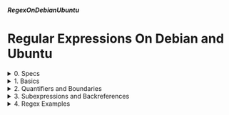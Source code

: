 ##### RegexOnDebianUbuntu
# Regular Expressions On Debian and Ubuntu 

<details markdown='1'>
<summary>
0. Specs
</summary>

---
### 0.0. Info
Well I know Regex is (almost) the same on every system, but this site is for Debian and Ubuntu, so it is named as.

### 0.1. Resources:
Book: 978-0-13-475706-3 Learning Regular Expressions by Ben Forta  
Book: 978-1-4842-3875-2 Regex Quick Syntax Reference by Zsolt Nagy  
Book: 978-1-449-31943-4Regular Expressions Cookbook by Jan Goyvaerts and Steven Levithan

<br>
</details>

<details markdown='1'>
<summary>
1. Basics
</summary>

---
### 1.1. A string itself
Obviously every string is a match for itself
- go: go
- dog: dog

### 1.2. Or Operator 
| or []

- (c|b|t)ook → cook  
- (c|b|t)ook → book  
- (c|b|t)ook → took  
- [cbt]ook → cook  
- [cbt]ook → book  
- [cbt]ook → took  

### 1.3. Ranges
- [a-z] → any lowercase letter  
- [A-Z] → any uppercase letter  
- [0-9] → any single digit number, including 0  
- [d-g] → d e f g (just one of them)  
- [M-R] → M N O P Q R (just one of them)  
- [a-zA-Z] → any letter (lower or uppercase)  
- [a-zA-Z0-9] → any letter or number (single digit)  
- [0-9a-fA-F] → a hexadecimal digit  

### 1.4. Exception
- [^a-z] → anything but not a lowercase letter
- [^A-Z] → anything but not an uppercase letter
- [^0-9] → anything but not a single digit number

### 1.5. Character Classes
- . →  Anything
- \d → any digit
- \D → anything other than a digit (any non-digit)
- \w → any letter or digit (any alphanumeric character)
- \W → anything other than letters and digits (any non-alphanumeric character)
- \s → any whitespace including CR, LF, tab
- \S → anything other than whitespaces
- \r → Carriage Return (CR)
- \n → Line Feed (LF)
- \t → Tab
- \b → Word boundary (start or end of a word)

### 1.6. Escape Characters
Any operator or quantifier can be escaped with \ to resemble itself

- \\. → .
- \\[ → [ 
- \\] → ]
- \\( → (
- \\) → )
- \\* → *
- \\+ → +
- \\\ → \
- \\. → .

When used in a bracket, \ is not necessary

- [().\\] → ( ) . or \

<br>
</details>

<details markdown='1'>
<summary>
2. Quantifiers and Boundaries
</summary>

---
### 2.1. * Quantifier
A * quantifier after a character or group means 0 or more occurences of it.

- goal* → goa goal goall goalll goallll ...
- co(me)* → co come  comeme comememe comememe ...
- [a-zA-Z]* → any string made from alphabet letters or an empty string

### 2.2. + Quantifier
A + quantifier after a character or group means 1 or more occurences of it.

- goal+ → goal goall goalll goallll ...
- co(me)+ → come  comeme comememe comememe ...
- [a-zA-Z]+ → any string made from alphabet letters

### 2.3. ? Quantifier
A ? quantifier after a character or group means 0 or 1 occurences of it.

- goal? → goa goal
- co(me)? → co come
- [a-zA-Z][a-zA-Z]? → any 1 or 2 alphabet letters

### 2.4. {} Quantifier
Could be in {m} {n,} or {p,r} forms, m, n, p, r are all whole numbers

They come after a character or group and mean:
1. Exactly m occurences 
2. n or more occurences
3. p to r occurences

- set{3} → settt
- set{3,} → settt setttt settttt ...
- se{2,5} → sett settt setttt settttt
- [a-zA-Z]{3}[0-9]{1,3} → any 3 letters followed by 1 to 3 digits

### 2.5. Greedy and Lazy Quantifiers
By default, a quantifier matches as many of characters as possible. 

When we try the regex:

```
\(.*\)
```

(find anything in paranthesis) on the following 

```
abc(def)ghi(jkl)mno
```

instead of matching `(def)` and `(jkl)`, it matches `(def)ghi(jkl)`. This is called greedy matchings. So quantifiers are greedy by default.

To change the behaviour, that is matching the minimum, we can use the lazy versions of quantifiers by adding a ? to the end. Like:

```
\(.*?\)
```

This regex matches (def) and (jkl), and this is called lazy matching.

The lazy versions of the quantifiers are as follow:

- \*	→ \*?  
- \+	→ \+?  
- {n,} >	{n,};

### 2.6. Word Boundary: \b
\b denotes beginning or end of a word (characters surrounded by whitespaces).

- \bget → words starting with get
- get\b → words ending with get
- \bget\b → get as a whole word

### 2.7. Line Boundaries: ^ and $
^ defines the start of a line  
$ defines the end of a line  

- ^Log:[\s\w]+ → All the lines starting with Log:
- ^[0-9]{3} → All the lines starting with 3 digits
- .*END$ → All the lines ending with END
- ^Begin[\s\w]+End$ → All the lines starting with Begin and ending with End

<br>
</details>

<details markdown='1'>
<summary>
3. Subexpressions and Backreferences
</summary>

---
### 3.1. Subexpressions
A subexpression is a group of characters or operators in paranthesis. They are used to apply quantifiers to expressions.

- dis(like) → matches dislike 
- dis(like)* → matches dis, dislike, dislikelike, dislikelikelike, ...
- dis(like)+ → matches dislike, dislikelike, dislikelikelike, ...
- dis(like)? → matches dis and dislike
- dis(like){2} → matches dislikelike
- dis(like){2,} → matches dislikelike, dislikelikelike, dislikelikelikelike, ...
- dis(like){2,4} → matches dislikelike, dislikelikelike, dislikelikelikelike

Subexpressions can be nested

- log((in)|(out)) → matches login and logout

### 3.2. Backreferences
A backreference is in the format of a backslash followed by a digit, like \1 \2 \3. It refers to the subexpression in the relative position.

For example, the following regex matches the repeating words:

```
[\s]+(\w+)[\s]+\1[\s]+
```

[\s]+(\w+)[\s]+ matches a word, that is 1 or more whitespaces, followed by 1 or more characters, followed by 1 or more whitespaces. 

As the part (\w+) is the first subexpression in the regex, \1 matches to whatever it matches. So the regex matches the repeating word.

Another example would be matching repeating word couples:

```
[\s]+(\w+)[\s]+(\w+)[\s]+\1[\s]+\2[\s]+
```

The first (\w+) will be the first word as \1, and the second one will be the second word as \2.

Backreferences help a lot at find and replace operations. At the repeating word example, if we want to replace repeating words to a single one, for the replace part we would have to write \1 

<br>
</details>

<details markdown='1'>
<summary>
4. Regex Examples
</summary>

---
Please consider, this examples are not perfect. You or someone else can definitely find or write better versions. 

### 4.1. Email address   abc.def@email.duck.com.nz
```
\w+[\w\.]*@\w+[\w\.]*\.\w+
```

**Name Part:**  
it can only start with a letter or a digit \w+ then may follow any number of letters, digits and dots [\w\.]* then comes @

**Domain Part:**

it can only start with a letter or digit \w+ then may follow any number of letters, digits and dots [\w\.]* then comes . \\. and then comes the TLD part \w+

### 4.2. Date Format 02/02/2020  1\5\12 1-11-1995 31.12.2020
```
\d{1,2}[-\/.]\d{1,2}[-\/.]\d{2,4}
```

1 or 2 digit day field → \d{1,2}  
Separator - \ / or . → [-\/.]  
1 or 2 digit month field → \d{1,2}  
Separator - \ / or . → [-\/.]  
2 to 4 digit year field → \d{2,4}  

### 4.3. IP Address  192.168.1.110   (A better one is coming too)
```
(\d{1,3}\.){3}\d{1,3}
```

3 of (1 to 3 digit numbers, followed by a dot) → (\d{1,3}\.){3}
1 (1 to 3 digit numbers) → \d{1,3}

Actually this regex matches invalid IP addresses too, like:  300.288.11.11


### 4.4. A Better IP Adress
```
(((25[0-5])|(2[0-4]\d)|(1\d{2})|(\d{1,2}))\.)(((25[0-5])|(2[0-4]\d)|(1\d{2})|(\d{1,2})))
```

</details>


